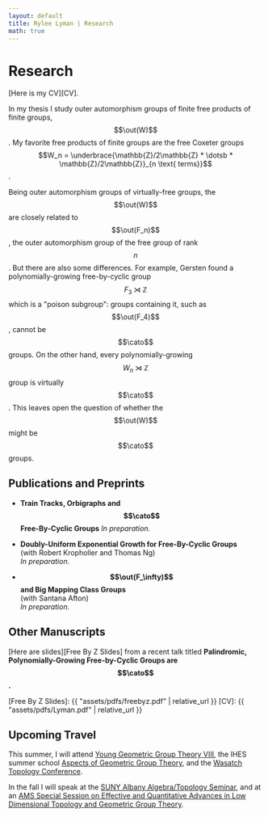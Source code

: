 ```yaml
--- 
layout: default
title: Rylee Lyman | Research
math: true
---
```

# Research 

[Here is my CV][CV].
$$\newcommand{\out}{\operatorname{Out}}$$
$$\newcommand{\cato}{\operatorname{CAT}(0)}$$

In my thesis I study outer automorphism groups of finite
free products of finite groups, $$\out(W)$$. My favorite free products
of finite groups are the free Coxeter groups $$W_n = 
\underbrace{\mathbb{Z}/2\mathbb{Z} * 
\dotsb * \mathbb{Z}/2\mathbb{Z}}_{n \text{ terms}}$$.

Being outer automorphism groups of
virtually-free groups, the $$\out(W)$$ are closely related to $$\out(F_n)$$,
the outer automorphism group of the free group of rank $$n$$.
But there are also some differences. For example, Gersten found a
polynomially-growing
free-by-cyclic group $$F_3\rtimes\mathbb{Z}$$ which is a "poison subgroup":
groups containing it, such as $$\out(F_4)$$, cannot be $$\cato$$ groups.
On the other hand, every polynomially-growing
$$W_n\rtimes\mathbb{Z}$$ group is virtually $$\cato$$.
This leaves open the question of whether the $$\out(W)$$ might be $$\cato$$ groups.

## Publications and Preprints

- **Train Tracks, Orbigraphs and $$\cato$$ Free-By-Cyclic Groups**
*In preparation.*

- **Doubly-Uniform Exponential Growth for Free-By-Cyclic Groups**  
(with Robert Kropholler and Thomas Ng)  
*In preparation.*

- **$$\out(F_\infty)$$ and Big Mapping Class Groups**  
(with Santana Afton)  
*In preparation.*

## Other Manuscripts

[Here are slides][Free By Z Slides] from a recent talk titled
**Palindromic, Polynomially-Growing Free-by-Cyclic Groups are $$\cato$$.**

[Free By Z Slides]: {{ "assets/pdfs/freebyz.pdf" | relative_url }}
[CV]: {{ "assets/pdfs/Lyman.pdf" | relative_url }}

## Upcoming Travel

This summer, I will attend [Young Geometric Group Theory VIII][yGGT],
the IHES summer school [Aspects of Geometric Group Theory][IHES],
and the [Wasatch Topology Conference][Wasatch].

In the fall I will speak at the [SUNY Albany Algebra/Topology Seminar][Albany],
and at an [AMS Special Session on Effective and Quantitative Advances in
Low Dimensional Topology and Geometric Group Theory][AMS].

[AMS]: http://www.ams.org/meetings/sectional/2263_program_ss3.html
[Albany]: https://www.albany.edu/~mv312143/seminar/
[YGGT]: https://sites.google.com/site/yggt2019bilbao/home
[Wasatch]: http://www.math.utah.edu/wtc/
[IHES]: https://indico.math.cnrs.fr/event/3784/overview
